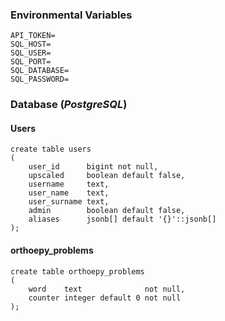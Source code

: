 ### Environmental Variables
```
API_TOKEN=
SQL_HOST=
SQL_USER=
SQL_PORT=
SQL_DATABASE=
SQL_PASSWORD=
```

### Database (_PostgreSQL_)
#### Users
```
create table users
(
    user_id      bigint not null,
    upscaled     boolean default false,
    username     text,
    user_name    text,
    user_surname text,
    admin        boolean default false,
    aliases      jsonb[] default '{}'::jsonb[]
);
```
#### orthoepy_problems
```
create table orthoepy_problems
(
    word    text              not null,
    counter integer default 0 not null
);
```